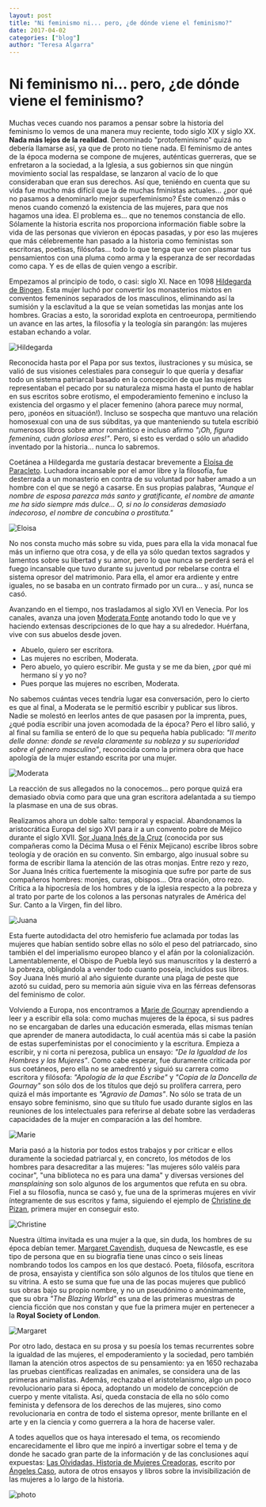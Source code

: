 ```yaml
---
layout: post
title: "Ni feminismo ni... pero, ¿de dónde viene el feminismo?"
date: 2017-04-02
categories: ["blog"]
author: "Teresa Algarra"
---
```


# Ni feminismo ni... pero, ¿de dónde viene el feminismo?

Muchas veces cuando nos paramos a pensar sobre la historia del feminismo lo vemos de una manera muy reciente, todo siglo XIX y siglo XX. **Nada más lejos de la realidad**.
Denominado "protofeminismo" quizá no debería llamarse así, ya que de proto no tiene nada. El feminismo de antes de la época moderna se compone de mujeres, auténticas guerreras, que se enfretaron a la sociedad, a la Iglesia, a sus gobiernos sin que ningún movimiento social las respaldase, se lanzaron al vacío de lo que consideraban que eran sus derechos. Así que, teniéndo en cuenta que su vida fue mucho más difícil que la de muchas fministas actuales... ¿por qué no pasamos a denominarlo mejor superfeminismo? Éste comenzó más o menos cuando comenzó la existencia de las mujeres, para que nos hagamos una idea. El problema es... que no tenemos constancia de ello. Sólamente la historia escrita nos proporciona información fiable sobre la vida de las personas que vivieron en épocas pasadas, y por eso las mujeres que más célebremente han pasado a la historia como feministas son escritoras, poetisas, filósofas... todo lo que tenga que ver con plasmar tus pensamientos con una pluma como arma y la esperanza de ser recordadas como capa. Y es de ellas de quien vengo a escribir.

Empezamos al principio de todo, o casi: siglo XI. Nace en 1098 [Hildegarda de Bingen](https://es.wikipedia.org/wiki/Hildegarda_de_Bingen). Esta mujer luchó por convertir los monasterios mixtos en conventos femeninos separados de los masculinos, eliminando así la sumisión y la esclavitud a la que se veían sometidas las monjas ante los hombres. Gracias a esto, la sororidad explota en centroeuropa, permitiendo un avance en las artes, la filosofía y la teología sin parangón: las mujeres estaban echando a volar.


![Hildegarda](https://upload.wikimedia.org/wikipedia/commons/thumb/b/ba/Hildegard_von_Bingen.jpg/220px-Hildegard_von_Bingen.jpg)

Reconocida hasta por el Papa por sus textos, ilustraciones y su música, se valió de sus visiones celestiales para conseguir lo que quería y desafiar todo un sistema patriarcal basado en la concepción de que las mujeres representaban el pecado por su naturaleza misma hasta el punto de hablar en sus escritos sobre erotismo, el empoderamiento femenino e incluso la existencia del orgasmo y el placer femenino (ahora parece muy normal, pero, ¡ponéos en situación!). Incluso se sospecha que mantuvo una relación homosexual con una de sus súbditas, ya que manteniendo su tutela escribió numerosos libros sobre amor romántico e incluso afirmo _"¡Oh, figura femenina, cuán gloriosa eres!"_. Pero, si esto es verdad o sólo un añadido inventado por la historia... nunca lo sabremos.

Coetánea a Hildegarda me gustaría destacar brevemente a [Eloísa de Paracleto](https://en.wikipedia.org/wiki/H%C3%A9lo%C3%AFse). Luchadora incansable por el amor libre y la filosofía, fue desterrada a un monasterio en contra de su voluntad por haber amado a un hombre con el que se negó a casarse. En sus propias palabras, _"Aunque el nombre de esposa parezca más santo y gratificante, el nombre de amante me ha sido siempre más dulce... O, si no lo consideras demasiado indecoroso, el nombre de concubina o prostituta."_

![Eloisa](https://upload.wikimedia.org/wikipedia/commons/thumb/8/82/Abelard_and_Heloise.jpeg/220px-Abelard_and_Heloise.jpeg)

No nos consta mucho más sobre su vida, pues para ella la vida monacal fue más un infierno que otra cosa, y de ella ya sólo quedan textos sagrados y lamentos sobre su libertad y su amor, pero lo que nunca se perderá será el fuego incansable que tuvo durante su juventud por rebelarse contra el sistema opresor del matrimonio. Para ella, el amor era ardiente y entre iguales, no se basaba en un contrato firmado por un cura... y así, nunca se casó.

Avanzando en el tiempo, nos trasladamos al siglo XVI en Venecia. Por los canales, avanza una joven [Moderata Fonte](https://es.wikipedia.org/wiki/Moderata_Fonte) anotando todo lo que ve y haciendo extensas descripciones de lo que hay a su alrededor. Huérfana, vive con sus abuelos desde joven.

- Abuelo, quiero ser escritora.
- Las mujeres no escriben, Moderata.
- Pero abuelo, yo quiero escribir. Me gusta y se me da bien, ¿por qué mi hermano sí y yo no?
- Pues porque las mujeres no escriben, Moderata.

No sabemos cuántas veces tendría lugar esa conversación, pero lo cierto es que al final, a Moderata se le permitió escribir y publicar sus libros. Nadie se molestó en leerlos antes de que pasasen por la imprenta, pues, ¿qué podía escribir una joven acomodada de la época? Pero el libro salió, y al final su familia se enteró de lo que su pequeña había publicado: _"Il merito delle donne: donde se revela claramente su nobleza y su superioridad sobre el género masculino"_, reconocida como la primera obra que hace apología de la mujer estando escrita por una mujer.

![Moderata](https://upload.wikimedia.org/wikipedia/commons/thumb/c/c5/Moderata_Fonte.png/220px-Moderata_Fonte.png)

La reacción de sus allegados no la conocemos... pero porque quizá era demasiado obvia como para que una gran escritora adelantada a su tiempo la plasmase en una de sus obras.

Realizamos ahora un doble salto: temporal y espacial. Abandonamos la aristocrática Europa del sigo XVI para ir a un convento pobre de Méjico durante el siglo XVII. [Sor Juana Inés de la Cruz](https://es.wikipedia.org/wiki/Sor_Juana_In%C3%A9s_de_la_Cruz) (conocida por sus compañeras como la Décima Musa o el Fénix Mejicano) escribe libros sobre teología y de oración en su convento. Sin embargo, algo inusual sobre su forma de escribir llama la atención de las otras monjas. Entre rezo y rezo, Sor Juana Inés critica fuertemente la misoginia que sufre por parte de sus compañeros hombres: monjes, curas, obispos... Otra oración, otro rezo. Crítica a la hipocresía de los hombres y de la iglesia respecto a la pobreza y al trato por parte de los colonos a las personas natyrales de América del Sur. Canto a la Virgen, fin del libro.

![Juana](https://upload.wikimedia.org/wikipedia/commons/thumb/1/1d/Sor_Juana_by_Miguel_Cabrera.png/200px-Sor_Juana_by_Miguel_Cabrera.png)

Esta fuerte autodidacta del otro hemisferio fue aclamada por todas las mujeres que habían sentido sobre ellas no sólo el peso del patriarcado, sino también el del imperialismo europeo blanco y el afán por la colonialización. Lamentablemente, el Obispo de Puebla leyó sus manuscritos y la desterró a la pobreza, obligándola a vender todo cuanto poseía, incluidos sus libros. Soy Juana Inés murió al año siguiente durante una plaga de peste que azotó su cuidad, pero su memoria aún siguie viva en las férreas defensoras del feminismo de color.

Volviendo a Europa, nos encontramos a [Marie de Gournay](https://es.wikipedia.org/wiki/Marie_de_Gournay) aprendiendo a leer y a escribir ella sola: como muchas mujeres de la época, si sus padres no se encargaban de darles una educación esmerada, ellas mismas tenían que aprender de manera autodidacta, lo cuál acentúa más si cabe la pasión de estas superfeministas por el conocimiento y la escritura. Empieza a escribir, y ni corta ni perezosa, publica un ensayo: _"De la Igualdad de los Hombres y las Mujeres"_. Como cabe esperar, fue duramente criticada por sus coetáneos, pero ella no se amedrentó y siguió su carrera como escritora y filósofa: _"Apología de la que Escribe"_ y _"Copia de la Doncella de Gournay"_ son sólo dos de los títulos que dejó su prolífera carrera, pero quizá el más importante es _"Agravio de Damas"_. No sólo se trata de un ensayo sobre feminismo, sino que su título fue usado durante siglos en las reuniones de los intelectuales para referirse al debate sobre las verdaderas capacidades de la mujer en comparación a las del hombre.

![Marie](https://upload.wikimedia.org/wikipedia/commons/thumb/d/d2/Marie_de_gournay.jpg/220px-Marie_de_gournay.jpg)

Maria pasó a la historia por todos estos trabajos y por criticar e ellos duramente la sociedad patriarcal y, en concreto, los métodos de los hombres para desacreditar a las mujeres: "las mujeres sólo valéis para cocinar", "una biblioteca no es para una dama" y diversas versiones del _mansplaining_ son solo algunos de los argumentos que refuta en su obra. Fiel a su filosofía, nunca se casó y, fue una de la sprimeras mujeres en vivir íntegramente de sus escritos y fama, siguiendo el ejemplo de [Christine de Pizan](https://es.wikipedia.org/wiki/Christine_de_Pizan), primera mujer en conseguir esto.

![Christine](https://upload.wikimedia.org/wikipedia/commons/thumb/a/a6/Christine_de_Pisan_-_cathedra.jpg/300px-Christine_de_Pisan_-_cathedra.jpg)

Nuestra última invitada es una mujer a la que, sin duda, los hombres de su época debían temer. [Margaret Cavendish](https://es.wikipedia.org/wiki/Margaret_Cavendish), duquesa de Newcastle, es ese tipo de persona que en su biografía tiene unas cinco o seis líneas nombrando todos los campos en los que destacó. Poeta, filósofa, escritora de prosa, ensayista y científica son sólo algunos de los títulos que tiene en su vitrina. A esto se suma que fue una de las pocas mujeres que publicó sus obras bajo su propio nombre, y no un pseudónimo o anónimamente, que su obra _"The Blazing World"_ es una de las primeras muestras de ciencia ficción que nos constan y que fue la primera mujer en pertenecer a la **Royal Society of London**.

![Margaret](https://upload.wikimedia.org/wikipedia/en/7/7c/Margbig.jpg)

Por otro lado, destaca en su prosa y su poesía los temas recurrentes sobre la igualdad de las mujeres, el empoderamiento y la sociedad, pero también llaman la atención otros aspectos de su pensamiento: ya en 1650 rechazaba las pruebas científicas realizadas en animales, se considera una de las primeras animalistas. Además, rechazaba el aristotelanismo, algo un poco revolucionario para si época, adoptando un modelo de concepción de cuerpo y mente vitalista. Así, queda constacia de ella no sólo como feminista y defensora de los derechos de las mujeres, sino como revolucionaria en contra de todo el sistema opresor, mente brillante en el arte y en la ciencia y como guerrera a la hora de hacerse valer.

A todes aquellos que os haya interesado el tema, os recomiendo encarecidamente el libro que me inpiró a invertigar sobre el tema y de donde he sacado gran parte de la información y de las conclusiones aquí expuestas: [Las Olvidadas, Historia de Mujeres Creadoras](https://www.amazon.com/Las-Olvidadas-historia-mujeres-creadoras/dp/8408061070), escrito por [Ángeles Caso](https://es.wikipedia.org/wiki/%C3%81ngeles_Caso), autora de otros ensayos y libros sobre la invisibilización de las mujeres a lo largo de la historia.

![photo](http://porelpanyporlasrosas.weebly.com/uploads/1/1/8/1/11810035/4756650.jpg?279)
